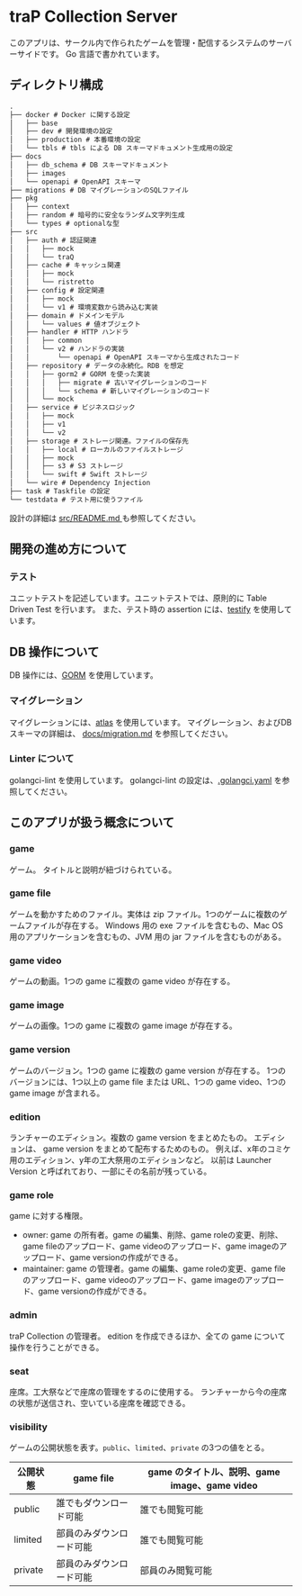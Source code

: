 # traP Collection Server

このアプリは、サークル内で作られたゲームを管理・配信するシステムのサーバーサイドです。
Go 言語で書かれています。

## ディレクトリ構成

```txt
.
├── docker # Docker に関する設定
│   ├── base
│   ├── dev # 開発環境の設定
│   ├── production # 本番環境の設定
│   └── tbls # tbls による DB スキーマドキュメント生成用の設定
├── docs
│   ├── db_schema # DB スキーマドキュメント
│   ├── images
│   └── openapi # OpenAPI スキーマ
├── migrations # DB マイグレーションのSQLファイル
├── pkg
│   ├── context
│   ├── random # 暗号的に安全なランダム文字列生成
│   └── types # optionalな型
├── src
│   ├── auth # 認証関連
│   │   ├── mock
│   │   └── traQ
│   ├── cache # キャッシュ関連
│   │   ├── mock
│   │   └── ristretto
│   ├── config # 設定関連
│   │   ├── mock
│   │   └── v1 # 環境変数から読み込む実装
│   ├── domain # ドメインモデル
│   │   └── values # 値オブジェクト
│   ├── handler # HTTP ハンドラ
│   │   ├── common
│   │   └── v2 # ハンドラの実装
│   │       └── openapi # OpenAPI スキーマから生成されたコード
│   ├── repository # データの永続化。RDB を想定
│   │   ├── gorm2 # GORM を使った実装
│   │   │   ├── migrate # 古いマイグレーションのコード
│   │   │   └── schema # 新しいマイグレーションのコード
│   │   └── mock
│   ├── service # ビジネスロジック
│   │   ├── mock
│   │   ├── v1
│   │   └── v2
│   ├── storage # ストレージ関連。ファイルの保存先
│   │   ├── local # ローカルのファイルストレージ
│   │   ├── mock
│   │   ├── s3 # S3 ストレージ
│   │   └── swift # Swift ストレージ
│   └── wire # Dependency Injection
├── task # Taskfile の設定
└── testdata # テスト用に使うファイル
```

設計の詳細は [src/README.md ](src/README.md) も参照してください。

## 開発の進め方について

### テスト

ユニットテストを記述しています。ユニットテストでは、原則的に Table Driven Test を行います。
また、テスト時の assertion には、[testify](https://github.com/stretchr/testify) を使用しています。

## DB 操作について

DB 操作には、[GORM](https://gorm.io/) を使用しています。

### マイグレーション

マイグレーションには、[atlas](https://atlasgo.io/) を使用しています。
マイグレーション、およびDBスキーマの詳細は、 [docs/migration.md](docs/migration.md) を参照してください。

### Linter について

golangci-lint を使用しています。
golangci-lint の設定は、[.golangci.yaml](.golangci.yaml) を参照してください。

## このアプリが扱う概念について

### game

ゲーム。
タイトルと説明が紐づけられている。

### game file

ゲームを動かすためのファイル。実体は zip ファイル。1つのゲームに複数のゲームファイルが存在する。
Windows 用の exe ファイルを含むもの、Mac OS 用のアプリケーションを含むもの、JVM 用の jar ファイルを含むものがある。

### game video

ゲームの動画。1つの game に複数の game video が存在する。

### game image

ゲームの画像。1つの game に複数の game image が存在する。

### game version

ゲームのバージョン。1つの game に複数の game version が存在する。
1つのバージョンには、1つ以上の game file または URL、1つの game video、1つの game image が含まれる。

### edition

ランチャーのエディション。複数の game version をまとめたもの。
エディションは、 game version をまとめて配布するためのもの。
例えば、x年のコミケ用のエディション、y年の工大祭用のエディションなど。
以前は Launcher Version と呼ばれており、一部にその名前が残っている。

### game role

game に対する権限。

- owner: game の所有者。game の編集、削除、game roleの変更、削除、game fileのアップロード、game videoのアップロード、game imageのアップロード、game versionの作成ができる。
- maintainer: game の管理者。game の編集、game roleの変更、game fileのアップロード、game videoのアップロード、game imageのアップロード、game versionの作成ができる。

### admin

traP Collection の管理者。
edition を作成できるほか、全ての game について操作を行うことができる。

### seat

座席。工大祭などで座席の管理をするのに使用する。
ランチャーから今の座席の状態が送信され、空いている座席を確認できる。

### visibility

ゲームの公開状態を表す。`public`、`limited`、`private` の3つの値をとる。

| 公開状態 | game file         | game のタイトル、説明、game image、game video |
| -------- | ------------------------ | ------------------------ |
| public   | 誰でもダウンロード可能   | 誰でも閲覧可能           |
| limited  | 部員のみダウンロード可能 | 誰でも閲覧可能           |
| private  | 部員のみダウンロード可能 | 部員のみ閲覧可能         |
